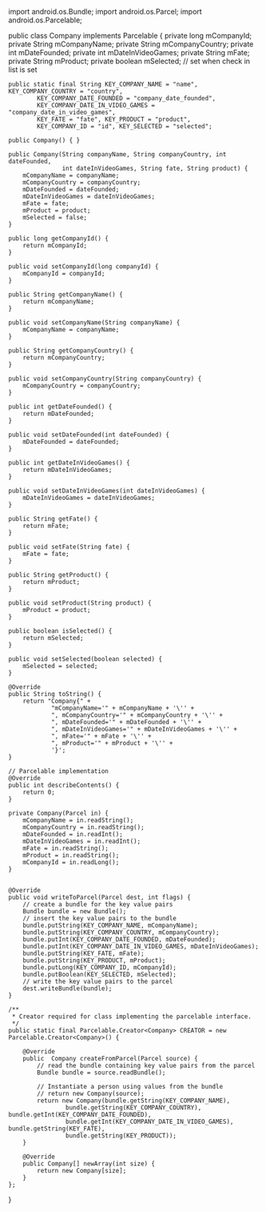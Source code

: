 import android.os.Bundle;
import android.os.Parcel;
import android.os.Parcelable;

public class Company implements Parcelable {
    private long mCompanyId;
    private String mCompanyName;
    private String mCompanyCountry;
    private int mDateFounded;
    private int mDateInVideoGames;
    private String mFate;
    private String mProduct;
    private boolean mSelected; // set when check in list is set

    public static final String KEY_COMPANY_NAME = "name", KEY_COMPANY_COUNTRY = "country",
            KEY_COMPANY_DATE_FOUNDED = "company_date_founded",
            KEY_COMPANY_DATE_IN_VIDEO_GAMES = "company_date_in_video_games",
            KEY_FATE = "fate", KEY_PRODUCT = "product",
            KEY_COMPANY_ID = "id", KEY_SELECTED = "selected";

    public Company() { }

    public Company(String companyName, String companyCountry, int dateFounded,
                   int dateInVideoGames, String fate, String product) {
        mCompanyName = companyName;
        mCompanyCountry = companyCountry;
        mDateFounded = dateFounded;
        mDateInVideoGames = dateInVideoGames;
        mFate = fate;
        mProduct = product;
        mSelected = false;
    }

    public long getCompanyId() {
        return mCompanyId;
    }

    public void setCompanyId(long companyId) {
        mCompanyId = companyId;
    }

    public String getCompanyName() {
        return mCompanyName;
    }

    public void setCompanyName(String companyName) {
        mCompanyName = companyName;
    }

    public String getCompanyCountry() {
        return mCompanyCountry;
    }

    public void setCompanyCountry(String companyCountry) {
        mCompanyCountry = companyCountry;
    }

    public int getDateFounded() {
        return mDateFounded;
    }

    public void setDateFounded(int dateFounded) {
        mDateFounded = dateFounded;
    }

    public int getDateInVideoGames() {
        return mDateInVideoGames;
    }

    public void setDateInVideoGames(int dateInVideoGames) {
        mDateInVideoGames = dateInVideoGames;
    }

    public String getFate() {
        return mFate;
    }

    public void setFate(String fate) {
        mFate = fate;
    }

    public String getProduct() {
        return mProduct;
    }

    public void setProduct(String product) {
        mProduct = product;
    }

    public boolean isSelected() {
        return mSelected;
    }

    public void setSelected(boolean selected) {
        mSelected = selected;
    }

    @Override
    public String toString() {
        return "Company{" +
                "mCompanyName='" + mCompanyName + '\'' +
                ", mCompanyCountry='" + mCompanyCountry + '\'' +
                ", mDateFounded='" + mDateFounded + '\'' +
                ", mDateInVideoGames='" + mDateInVideoGames + '\'' +
                ", mFate='" + mFate + '\'' +
                ", mProduct='" + mProduct + '\'' +
                '}';
    }

    // Parcelable implementation
    @Override
    public int describeContents() {
        return 0;
    }

    private Company(Parcel in) {
        mCompanyName = in.readString();
        mCompanyCountry = in.readString();
        mDateFounded = in.readInt();
        mDateInVideoGames = in.readInt();
        mFate = in.readString();
        mProduct = in.readString();
        mCompanyId = in.readLong();
    }


    @Override
    public void writeToParcel(Parcel dest, int flags) {
        // create a bundle for the key value pairs
        Bundle bundle = new Bundle();
        // insert the key value pairs to the bundle
        bundle.putString(KEY_COMPANY_NAME, mCompanyName);
        bundle.putString(KEY_COMPANY_COUNTRY, mCompanyCountry);
        bundle.putInt(KEY_COMPANY_DATE_FOUNDED, mDateFounded);
        bundle.putInt(KEY_COMPANY_DATE_IN_VIDEO_GAMES, mDateInVideoGames);
        bundle.putString(KEY_FATE, mFate);
        bundle.putString(KEY_PRODUCT, mProduct);
        bundle.putLong(KEY_COMPANY_ID, mCompanyId);
        bundle.putBoolean(KEY_SELECTED, mSelected);
        // write the key value pairs to the parcel
        dest.writeBundle(bundle);
    }

    /**
     * Creator required for class implementing the parcelable interface.
     */
    public static final Parcelable.Creator<Company> CREATOR = new Parcelable.Creator<Company>() {

        @Override
        public  Company createFromParcel(Parcel source) {
            // read the bundle containing key value pairs from the parcel
            Bundle bundle = source.readBundle();

            // Instantiate a person using values from the bundle
            // return new Company(source);
            return new Company(bundle.getString(KEY_COMPANY_NAME),
                    bundle.getString(KEY_COMPANY_COUNTRY), bundle.getInt(KEY_COMPANY_DATE_FOUNDED),
                    bundle.getInt(KEY_COMPANY_DATE_IN_VIDEO_GAMES), bundle.getString(KEY_FATE),
                    bundle.getString(KEY_PRODUCT));
        }

        @Override
        public Company[] newArray(int size) {
            return new Company[size];
        }
    };
}
